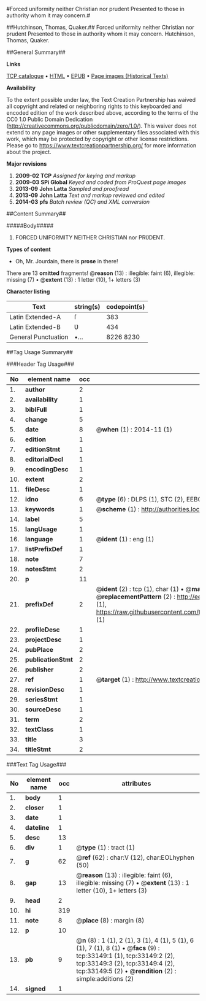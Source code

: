 #Forced uniformity neither Christian nor prudent Presented to those in authority whom it may concern.#

##Hutchinson, Thomas, Quaker.##
Forced uniformity neither Christian nor prudent Presented to those in authority whom it may concern.
Hutchinson, Thomas, Quaker.

##General Summary##

**Links**

[TCP catalogue](http://www.ota.ox.ac.uk/tcp/)  • 
[HTML](http://tei.it.ox.ac.uk/tcp/Texts-HTML/free/A45/A45248.html)  • 
[EPUB](http://tei.it.ox.ac.uk/tcp/Texts-EPUB/free/A45/A45248.epub) • 
[Page images (Historical Texts)](https://historicaltexts.jisc.ac.uk/eebo-99828718e)

**Availability**

To the extent possible under law, the Text Creation Partnership has waived all copyright and related or neighboring rights to this keyboarded and encoded edition of the work described above, according to the terms of the CC0 1.0 Public Domain Dedication (http://creativecommons.org/publicdomain/zero/1.0/). This waiver does not extend to any page images or other supplementary files associated with this work, which may be protected by copyright or other license restrictions. Please go to https://www.textcreationpartnership.org/ for more information about the project.

**Major revisions**

1. __2009-02__ __TCP__ *Assigned for keying and markup*
1. __2009-03__ __SPi Global__ *Keyed and coded from ProQuest page images*
1. __2013-09__ __John Latta__ *Sampled and proofread*
1. __2013-09__ __John Latta__ *Text and markup reviewed and edited*
1. __2014-03__ __pfs__ *Batch review (QC) and XML conversion*

##Content Summary##

#####Body#####

1. FORCED UNIFORMITY NEITHER CHRISTIAN nor PRƲDENT.

**Types of content**

  * Oh, Mr. Jourdain, there is **prose** in there!

There are 13 **omitted** fragments! 
 @__reason__ (13) : illegible: faint (6), illegible: missing (7)  •  @__extent__ (13) : 1 letter (10), 1+ letters (3)

**Character listing**


|Text|string(s)|codepoint(s)|
|---|---|---|
|Latin Extended-A|ſ|383|
|Latin Extended-B|Ʋ|434|
|General Punctuation|•…|8226 8230|

##Tag Usage Summary##

###Header Tag Usage###

|No|element name|occ|attributes|
|---|---|---|---|
|1.|__author__|2||
|2.|__availability__|1||
|3.|__biblFull__|1||
|4.|__change__|5||
|5.|__date__|8| @__when__ (1) : 2014-11 (1)|
|6.|__edition__|1||
|7.|__editionStmt__|1||
|8.|__editorialDecl__|1||
|9.|__encodingDesc__|1||
|10.|__extent__|2||
|11.|__fileDesc__|1||
|12.|__idno__|6| @__type__ (6) : DLPS (1), STC (2), EEBO-CITATION (1), PROQUEST (1), VID (1)|
|13.|__keywords__|1| @__scheme__ (1) : http://authorities.loc.gov/ (1)|
|14.|__label__|5||
|15.|__langUsage__|1||
|16.|__language__|1| @__ident__ (1) : eng (1)|
|17.|__listPrefixDef__|1||
|18.|__note__|7||
|19.|__notesStmt__|2||
|20.|__p__|11||
|21.|__prefixDef__|2| @__ident__ (2) : tcp (1), char (1)  •  @__matchPattern__ (2) : ([0-9\-]+):([0-9IVX]+) (1), (.+) (1)  •  @__replacementPattern__ (2) : http://eebo.chadwyck.com/downloadtiff?vid=$1&page=$2 (1), https://raw.githubusercontent.com/textcreationpartnership/Texts/master/tcpchars.xml#$1 (1)|
|22.|__profileDesc__|1||
|23.|__projectDesc__|1||
|24.|__pubPlace__|2||
|25.|__publicationStmt__|2||
|26.|__publisher__|2||
|27.|__ref__|1| @__target__ (1) : http://www.textcreationpartnership.org/docs/. (1)|
|28.|__revisionDesc__|1||
|29.|__seriesStmt__|1||
|30.|__sourceDesc__|1||
|31.|__term__|2||
|32.|__textClass__|1||
|33.|__title__|3||
|34.|__titleStmt__|2||


###Text Tag Usage###

|No|element name|occ|attributes|
|---|---|---|---|
|1.|__body__|1||
|2.|__closer__|1||
|3.|__date__|1||
|4.|__dateline__|1||
|5.|__desc__|13||
|6.|__div__|1| @__type__ (1) : tract (1)|
|7.|__g__|62| @__ref__ (62) : char:V (12), char:EOLhyphen (50)|
|8.|__gap__|13| @__reason__ (13) : illegible: faint (6), illegible: missing (7)  •  @__extent__ (13) : 1 letter (10), 1+ letters (3)|
|9.|__head__|2||
|10.|__hi__|319||
|11.|__note__|8| @__place__ (8) : margin (8)|
|12.|__p__|10||
|13.|__pb__|9| @__n__ (8) : 1 (1), 2 (1), 3 (1), 4 (1), 5 (1), 6 (1), 7 (1), 8 (1)  •  @__facs__ (9) : tcp:33149:1 (1), tcp:33149:2 (2), tcp:33149:3 (2), tcp:33149:4 (2), tcp:33149:5 (2)  •  @__rendition__ (2) : simple:additions (2)|
|14.|__signed__|1||
